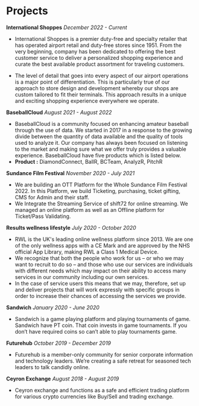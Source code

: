 # Projects
**International Shoppes** 
_December 2022 - Current_

- International Shoppes is a premier duty-free and specialty retailer that has operated airport retail and duty-free stores since 1951. From the very beginning, company has been dedicated to offering the best customer service to deliver a personalized shopping experience and curate the best available product assortment for traveling customers.

- The level of detail that goes into every aspect of our airport operations is a major point of differentiation. This is particularly true of our approach to store design and development whereby our shops are custom tailored to fit their terminals. This approach results in a unique and exciting shopping experience everywhere we operate.

**BaseballCloud**
_August 2021 - August 2022_

- BaseballCloud is a community focused on enhancing amateur baseball through the use of data. We started in 2017 in a response to the growing divide between the quantity of data available and the quality of tools used to analyze it. Our company has always been focused on listening to the market and making sure what we offer truly provides a valuable experience. BaseballCloud have five products which is listed below. 
- **Product :** DiamondConnect, BallR, BCTeam, AnalyzR, PitchR

**Sundance Film Festival**
_November 2020 - July 2021_

- We are building an OTT Platform for the Whole Sundance Film Festival 2022. In this Platform, we build Ticketing, purchasing, ticket gifting, CMS for Admin and their staff. 
- We Integrate the Streaming Service of shift72 for online streaming. We managed an online platform as well as an Offline platform for Ticket/Pass Validating.

**Results wellness lifestyle**
_July 2020 - October 2020_

- RWL is the UK's leading online wellness platform since 2013. We are one of the only wellness apps with a CE Mark and are approved by the NHS official App Library, making RWL a Class 1 Medical Device.
- We recognize that both the people who work for us – or who we may want to recruit to do so – and those who use our services are individuals with different needs which may impact on their ability to access many services in our community including our own services. 
- In the case of service users this means that we may, therefore, set up and deliver projects that will work expressly with specific groups in order to increase their chances of accessing the services we provide.

**Sandwich**
_January 2020 - June 2020_

- Sandwich is a game playing platform and playing tournaments of game. Sandwich have PT coin. That coin invests in game tournaments. If you don’t have required coins so can’t able to play tournaments game.

**Futurehub**
_October 2019 - December 2019_

- Futurehub is a member-only community for senior corporate information and technology leaders. We’re creating a safe retreat for seasoned tech leaders to talk candidly online.

**Ceyron Exchange**
_August 2018 - August 2019_

- Ceyron exchange and functions as a safe and efficient trading platform for various crypto currencies like Buy/Sell and trading exchange.
